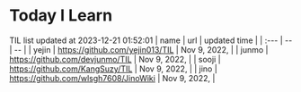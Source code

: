# Today I Learn 
TIL list updated at 2023-12-21 01:52:01
| name | url | updated time |
| :--- | -- | -- |
| yejin | https://github.com/yejin013/TIL | Nov 9, 2022,  |
| junmo | https://github.com/devjunmo/TIL | Nov 9, 2022,  |
| sooji | https://github.com/KangSuzy/TIL | Nov 9, 2022,  |
| jino | https://github.com/wlsgh7608/JinoWiki | Nov 9, 2022,  |
